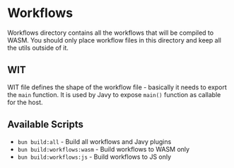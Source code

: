# Workflows

Workflows directory contains all the workflows that will be compiled to WASM.
You should only place workflow files in this directory and keep all the utils outside of it.

## WIT

WIT file defines the shape of the workflow file - basically it needs to export the `main` function.
It is used by Javy to expose `main()` function as callable for the host.

## Available Scripts

- `bun build:all` - Build all workflows and Javy plugins
- `bun build:workflows:wasm` - Build workflows to WASM only
- `bun build:workflows:js` - Build workflows to JS only

